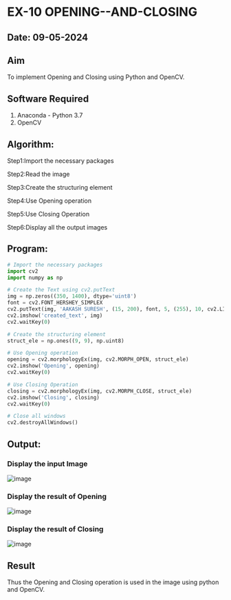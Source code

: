 # EX-10 OPENING--AND-CLOSING
## Date: 09-05-2024
## Aim
To implement Opening and Closing using Python and OpenCV.

## Software Required
1. Anaconda - Python 3.7
2. OpenCV
## Algorithm:
Step1:Import the necessary packages

Step2:Read the image

Step3:Create the structuring element

Step4:Use Opening operation

Step5:Use Closing Operation

Step6:Display all the output images

## Program:

``` Python
# Import the necessary packages
import cv2
import numpy as np

# Create the Text using cv2.putText
img = np.zeros((350, 1400), dtype='uint8')
font = cv2.FONT_HERSHEY_SIMPLEX
cv2.putText(img, 'AAKASH SURESH', (15, 200), font, 5, (255), 10, cv2.LINE_AA)
cv2.imshow('created_text', img)
cv2.waitKey(0)

# Create the structuring element
struct_ele = np.ones((9, 9), np.uint8)

# Use Opening operation
opening = cv2.morphologyEx(img, cv2.MORPH_OPEN, struct_ele)
cv2.imshow('Opening', opening)
cv2.waitKey(0)

# Use Closing Operation
closing = cv2.morphologyEx(img, cv2.MORPH_CLOSE, struct_ele)
cv2.imshow('Closing', closing)
cv2.waitKey(0)

# Close all windows
cv2.destroyAllWindows()
```
## Output:

### Display the input Image

![image](https://github.com/Darkwebnew/OPENING--AND-CLOSING/assets/143114486/db426840-95b9-4043-92f0-678b5b22c8ad)


### Display the result of Opening

![image](https://github.com/Darkwebnew/OPENING--AND-CLOSING/assets/143114486/e46e1b44-6fea-4a7a-aa04-af532cc1eeb2)

### Display the result of Closing

![image](https://github.com/Darkwebnew/OPENING--AND-CLOSING/assets/143114486/7b7365b2-d884-459d-bc19-a12faea563db)

## Result
Thus the Opening and Closing operation is used in the image using python and OpenCV.
